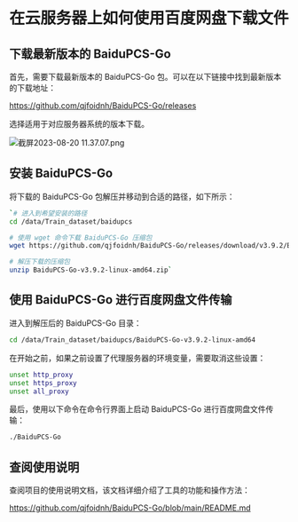 # 在云服务器上如何使用百度网盘下载文件

## 下载最新版本的 BaiduPCS-Go

首先，需要下载最新版本的 BaiduPCS-Go 包。可以在以下链接中找到最新版本的下载地址：

<https://github.com/qjfoidnh/BaiduPCS-Go/releases>

选择适用于对应服务器系统的版本下载。

![截屏2023-08-20 11.37.07.png](https://lei-1306809548.cos.ap-shanghai.myqcloud.com/Obsidian/%E6%88%AA%E5%B1%8F2023-08-20%2011.37.07.png)

## 安装 BaiduPCS-Go

将下载的 BaiduPCS-Go 包解压并移动到合适的路径，如下所示：


```bash
`# 进入到希望安装的路径 
cd /data/Train_dataset/baidupcs  

# 使用 wget 命令下载 BaiduPCS-Go 压缩包 
wget https://github.com/qjfoidnh/BaiduPCS-Go/releases/download/v3.9.2/BaiduPCS-Go-v3.9.2-linux-amd64.zip 

# 解压下载的压缩包 
unzip BaiduPCS-Go-v3.9.2-linux-amd64.zip`
```

## 使用 BaiduPCS-Go 进行百度网盘文件传输

进入到解压后的 BaiduPCS-Go 目录：


```bash
cd /data/Train_dataset/baidupcs/BaiduPCS-Go-v3.9.2-linux-amd64
```

在开始之前，如果之前设置了代理服务器的环境变量，需要取消这些设置：

```bash
unset http_proxy 
unset https_proxy 
unset all_proxy
```

最后，使用以下命令在命令行界面上启动 BaiduPCS-Go 进行百度网盘文件传输：

```bash
./BaiduPCS-Go
```

## 查阅使用说明

查阅项目的使用说明文档，该文档详细介绍了工具的功能和操作方法：

<https://github.com/qjfoidnh/BaiduPCS-Go/blob/main/README.md>